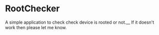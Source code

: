 # RootChecker
A simple application to check check device is rooted or not.__
If it doesn't work then please let me know.
